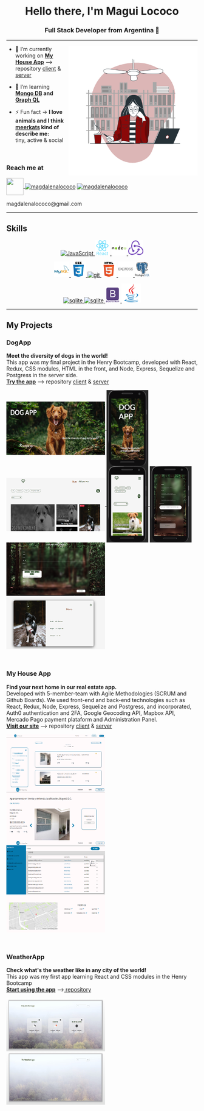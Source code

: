 <h1 align="center">Hello there, I'm Magui Lococo</h1>
<h3 align="center">Full Stack Developer from Argentina 🧉</h3>
<hr>
<img align="right" src="./Studying-bro.svg" alt="me" width="340" height="340"/>

- 🧩 I’m currently working on **[My House App](https://central.vercel.app)** --> repository [client](https://github.com/my-house-app/central) & [server](https://github.com/my-house-app/api)

- 🌱 I’m learning **[Mongo DB](https://www.mongodb.com/) and [Graph QL](https://graphql.org/)**

- ⚡ Fun fact -> **I love animals and I think [meerkats](https://www.youtube.com/watch?v=W4og8g_X22o) kind of describe me:** <br /> tiny, active & social
<br>

<h3>Reach me at </h3>
<p align="left">
<a href="magdalenalococo@gmail.com">
  <img align="center" src="https://img.icons8.com/carbon-copy/100/000000/new-post.png" height="45" width="45" >
</a>
<a href="https://linkedin.com/in/magdalenalococo" target="blank"><img align="center" src="https://camo.githubusercontent.com/28bbd2596707954793abeff9eb24d343c1c78b7bf184b90294b4b190c6097a65/68747470733a2f2f63646e2e6a7364656c6976722e6e65742f6e706d2f73696d706c652d69636f6e7340332e302e312f69636f6e732f6c696e6b6564696e2e737667" alt="magdalenalococo" height="30" width="40" /></a>
<a href="https://github.com/maguilococo" target="blank"><img align="center" src="https://camo.githubusercontent.com/bf4b11af389d1e0caf625c40c274ba71464727c43579e48f512112694888eb62/68747470733a2f2f63646e2e6a7364656c6976722e6e65742f6e706d2f73696d706c652d69636f6e7340332e302e312f69636f6e732f6769746875622e737667" alt="magdalenalococo" height="30" width="40" /></a>
</p>
magdalenalococo@gmail.com


<br>
<hr>
<h2>Skills</h2>
    <p align="center">
      <a href="https://developer.mozilla.org/en-US/docs/Web/JavaScript" target="_blank">
        <img src="https://camo.githubusercontent.com/7749a2014cc8da219d6b6ec5dac78c2cce719ce9499e2cdccd1482932779c08a/68747470733a2f2f69636f6e67722e616d2f64657669636f6e2f6a6176617363726970742d6f726967696e616c2e7376673f73697a653d343026636f6c6f723d63757272656e74436f6c6f72" alt="JavaScript" width="40" height="40"/>
        <!-- <small>Javascript</small> -->
      </a>
      <a href="https://reactjs.org/" target="_blank">
        <img src="https://raw.githubusercontent.com/devicons/devicon/master/icons/react/react-original-wordmark.svg" alt="react" width="40" height="40"/>
        <!-- <small>React</small> -->
      </a>
      <a href="https://nodejs.org" target="_blank">
        <img src="https://raw.githubusercontent.com/devicons/devicon/master/icons/nodejs/nodejs-original-wordmark.svg" alt="nodejs" width="40" height="40"/>
        <!-- <span>Node.js</span> -->
      </a>
      <a href="https://redux.js.org" target="_blank">
        <img src="https://raw.githubusercontent.com/devicons/devicon/master/icons/redux/redux-original.svg" alt="redux" width="40" height="40"/>
        <!-- <span>Redux</span> -->
      </a>
    </p>
    <p align="center">    
      <a href="https://www.mysql.com/" target="_blank">
       <img src="https://raw.githubusercontent.com/devicons/devicon/master/icons/mysql/mysql-original-wordmark.svg" alt="mysql" width="40" height="40"/>
        <!-- <span>MySql</span> -->
      </a>
      <a href="https://www.w3schools.com/css/" target="_blank">
        <img src="https://raw.githubusercontent.com/devicons/devicon/master/icons/css3/css3-original-wordmark.svg" alt="css3" width="40" height="40"/>
        <!-- <span>CSS</span> -->
      </a>
      <a href="https://git-scm.com/" target="_blank">
        <img src="https://www.vectorlogo.zone/logos/git-scm/git-scm-icon.svg" alt="git" width="40" height="40"/>
        <!-- <span>Git</span> -->
      </a>
      <a href="https://www.w3.org/html/" target="_blank">
        <img src="https://raw.githubusercontent.com/devicons/devicon/master/icons/html5/html5-original-wordmark.svg" alt="html5" width="40" height="40"/>
        <!-- <span>HTML</span> -->
      </a>
      <a href="https://expressjs.com" target="_blank">
        <img src="https://raw.githubusercontent.com/devicons/devicon/master/icons/express/express-original-wordmark.svg" alt="express" width="40" height="40"/>
        <!-- <span>Express</span> -->
      </a>
      <a href="https://www.postgresql.org" target="_blank">
        <img src="https://raw.githubusercontent.com/devicons/devicon/master/icons/postgresql/postgresql-original-wordmark.svg" alt="postgresql" width="40" height="40"/>
        <!-- <span>PostgreSql</span> -->
      </a>
    </p>
    <p align="center">      
      <a href="https://sequelize.org/" target="_blank">
        <img src="https://camo.githubusercontent.com/319ef78fa108fc000a838b6566c3dc6bb6f352c590661da03b50f1ce0d0db6d5/68747470733a2f2f69636f6e67722e616d2f64657669636f6e2f73657175656c697a652d6f726967696e616c2e7376673f73697a653d343026636f6c6f723d326563353339" alt="sqlite" width="40" height="40"/>
        <!-- <span>Sequelize</span> -->
      </a> 
      <a href="https://www.sqlite.org/" target="_blank">
        <img src="https://www.vectorlogo.zone/logos/sqlite/sqlite-icon.svg" alt="sqlite" width="40" height="40"/>
        <!-- <span>SQLite</span> -->
      </a>                                                                                                            
      <a href="https://getbootstrap.com" target="_blank">
        <img src="https://raw.githubusercontent.com/devicons/devicon/master/icons/bootstrap/bootstrap-plain-wordmark.svg" alt="bootstrap" width="40" height="40"/>
        <!-- <span>Bootstrap</span> -->
      </a>
      <a href="https://www.java.com" target="_blank">
        <img src="https://raw.githubusercontent.com/devicons/devicon/master/icons/java/java-original.svg" alt="java" width="50" height="50"/>
        <!-- <span>Java</span> -->
      </a>
    </p>
<hr>
<h2 align="left">My Projects</h2>
  <h3>DogApp</h3>
  <p>
    <b>Meet the diversity of dogs in the world!</b><br/>
    This app was my final project in the Henry Bootcamp, developed with React, Redux, CSS modules, HTML in the front, and Node, Express, Sequelize and Postgress in the server side.
  <br />
  <a href="http://18.216.92.193/" target="_blank"><b>Try the app</b></a> --> repository <a href="https://github.com/maguilococo/PI-Dogs/tree/main/client" target="_blank">client</a> & </a><a href="https://github.com/maguilococo/PI-Dogs/tree/main/api" target="_blank">server</a>
  </p>  
  <p>
    <a href="http://18.216.92.193/" target="_blank">
      <img  align="center" src="./DogApp/landPage.png" alt="me" width="260" height="140"/>
    </a>
    <a href="http://18.216.92.193/" target="_blank">
      <img  align="center" src="./DogApp/responsive_landPage.png" alt="me" width="110" height="200"/>
    </a>
    <a href="http://18.216.92.193/" target="_blank">
      <img  align="center" src="./DogApp/Home.png" alt="me" width="260" height="140"/>
    </a>
    <a href="http://18.216.92.193/" target="_blank">
      <img  align="center" src="./DogApp/responsive_Home.png" alt="me" width="110" height="200"/>
    </a>
    <a href="http://18.216.92.193/" target="_blank">
      <img  align="center" src="./DogApp/responsive_form.png" alt="me" width="110" height="200"/>
    </a>
    <a href="http://18.216.92.193/" target="_blank">
      <img  align="center" src="./DogApp/form.png" alt="me" width="260" height="140"/>
    </a>
    <a href="http://18.216.92.193/" target="_blank">
      <img  align="center" src="./DogApp/details.png" alt="me" width="260" height="140"/>
    </a>
  </p>  
  <br />
  
  <h3>My House App</h3>
  <p>
    <b>Find your next home in our real estate app.</b><br/>
    Developed with 5-member-team with Agile Methodologies (SCRUM and Github Boards). We used front-end and back-end technologies such as React, Redux, Node, Express, Sequelize and Postgress, and incorporated, Auth0 authentication and 2FA, Google Geocoding API, Mapbox API, Mercado Pago payment plataform and Administration Panel.
  <br />
  <a href="https://central.vercel.app" target="_blank"><b>Visit our site</b></a> --> repository <a href="https://github.com/my-house-app/central" target="_blank">client</a> & </a><a href="https://github.com/my-house-app/api" target="_blank">server</a>
  </p>
  <p>
    <a href="https://central.vercel.app" target="_blank">
      <img  align="center" src="./MyHouseApp/Home.png" alt="me" width="260" height="140"/>
    </a>
    <a href="https://central.vercel.app" target="_blank">
      <img  align="center" src="./MyHouseApp/Details.png" alt="me" width="260" height="140"/>
    </a>
    <a href="https://central.vercel.app" target="_blank">
      <img  align="center" src="./MyHouseApp/admin.png" alt="me" width="260" height="140"/>
    </a>
    <a href="https://central.vercel.app" target="_blank">
      <img  align="center" src="./MyHouseApp/map.png" alt="me" width="260" height="100"/>
    </a>
  </p>
  

  <br />
  <h3>WeatherApp</h3>
  <p>
    <b>Check what's the weather like in any city of the world!</b><br/>
  This app was my first app learning React and CSS modules in the Henry Bootcamp
  <br />
  <a href="#" target="_blank"><b>Start using the app</b></a> --><a href="https://github.com/maguilococo/FT-M2/tree/master/08-React-Estado-LifeCycle" target="_blank"> repository</a> 
  </p>
  <p>
    <a href="./WeatherApp/emptyHome.png" target="_blank">
      <img  align="left" src="./WeatherApp/home.png" alt="me" width="260" height="140"/>
    </a>
    <a href="./WeatherApp/emptyHome.png" target="_blank">
      <img  align="left" src="./WeatherApp/emptyHome.png" alt="me" width="260" height="140"/>
  </a>
  </p>
</div>
